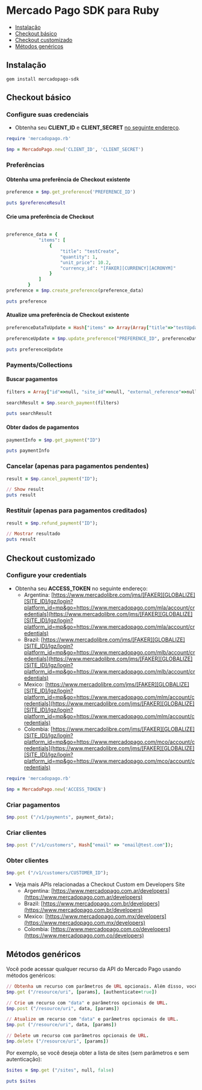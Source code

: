 # Mercado Pago SDK para Ruby

* [Instalação](#install)
* [Checkout básico](#basic-checkout)
* [Checkout customizado](#custom-checkout)
* [Métodos genéricos](#generic-methods)

<a name="install"></a>
## Instalação

```gem install mercadopago-sdk```

<a name="basic-checkout"></a>
## Checkout básico

### Configure suas credenciais

* Obtenha seu **CLIENT_ID** e **CLIENT_SECRET** [no seguinte endereço](https://www.mercadolibre.com/jms/[FAKER][GLOBALIZE][SITE_ID]/lgz/login?platform_id=mp&go=https://www.mercadopago.com/mlb/account/credentials).

```ruby
require 'mercadopago.rb'

$mp = MercadoPago.new('CLIENT_ID', 'CLIENT_SECRET')
```

### Preferências

#### Obtenha uma preferência de Checkout existente

```ruby
preference = $mp.get_preference('PREFERENCE_ID')

puts $preferenceResult
```

#### Crie uma preferência de Checkout

```ruby

preference_data = {
			"items": [
				{
					"title": "testCreate",
					"quantity": 1,
					"unit_price": 10.2,
					"currency_id": "[FAKER][CURRENCY][ACRONYM]"
				}
			]
		}
preference = $mp.create_preference(preference_data)

puts preference
```

#### Atualize uma preferência de Checkout existente

```ruby
preferenceDataToUpdate = Hash["items" => Array(Array["title"=>"testUpdated", "quantity"=>1, "unit_price"=>2])]

preferenceUpdate = $mp.update_preference("PREFERENCE_ID", preferenceDataToUpdate)

puts preferenceUpdate
```

### Payments/Collections

#### Buscar pagamentos

```ruby    
filters = Array["id"=>null, "site_id"=>null, "external_reference"=>null]

searchResult = $mp.search_payment(filters)

puts searchResult
```

#### Obter dados de pagamentos

```ruby
paymentInfo = $mp.get_payment("ID")

puts paymentInfo
```

### Cancelar (apenas para pagamentos pendentes)

```ruby
result = $mp.cancel_payment("ID");

// Show result
puts result
```

### Restituir (apenas para pagamentos creditados)

```ruby
result = $mp.refund_payment("ID");

// Mostrar resultado
puts result
```

<a name="custom-checkout"></a>
## Checkout customizado

### Configure your credentials

* Obtenha seu **ACCESS_TOKEN** no seguinte endereço:
    * Argentina: [https://www.mercadolibre.com/jms/[FAKER][GLOBALIZE][SITE_ID]/lgz/login?platform_id=mp&go=https://www.mercadopago.com/mla/account/credentials](https://www.mercadolibre.com/jms/[FAKER][GLOBALIZE][SITE_ID]/lgz/login?platform_id=mp&go=https://www.mercadopago.com/mla/account/credentials)
    * Brazil: [https://www.mercadolibre.com/jms/[FAKER][GLOBALIZE][SITE_ID]/lgz/login?platform_id=mp&go=https://www.mercadopago.com/mlb/account/credentials](https://www.mercadolibre.com/jms/[FAKER][GLOBALIZE][SITE_ID]/lgz/login?platform_id=mp&go=https://www.mercadopago.com/mlb/account/credentials)
    * Mexico: [https://www.mercadolibre.com/jms/[FAKER][GLOBALIZE][SITE_ID]/lgz/login?platform_id=mp&go=https://www.mercadopago.com/mlm/account/credentials](https://www.mercadolibre.com/jms/[FAKER][GLOBALIZE][SITE_ID]/lgz/login?platform_id=mp&go=https://www.mercadopago.com/mlm/account/credentials)
    * Colombia: [https://www.mercadolibre.com/jms/[FAKER][GLOBALIZE][SITE_ID]/lgz/login?platform_id=mp&go=https://www.mercadopago.com/mco/account/credentials](https://www.mercadolibre.com/jms/[FAKER][GLOBALIZE][SITE_ID]/lgz/login?platform_id=mp&go=https://www.mercadopago.com/mco/account/credentials)

```ruby
require 'mercadopago.rb'

$mp = MercadoPago.new('ACCESS_TOKEN')
```

### Criar pagamentos

```ruby
$mp.post ("/v1/payments", payment_data);
```

### Criar clientes

```ruby
$mp.post ("/v1/customers", Hash["email" => "email@test.com"]);
```

### Obter clientes

```ruby
$mp.get ("/v1/customers/CUSTOMER_ID");
```

* Veja mais APIs relacionadas a Checkout Custom em Developers Site
    * Argentina: [https://www.mercadopago.com.ar/developers](https://www.mercadopago.com.ar/developers)
    * Brazil: [https://www.mercadopago.com.br/developers](https://www.mercadopago.com.br/developers)
    * Mexico: [https://www.mercadopago.com.mx/developers](https://www.mercadopago.com.mx/developers)
    * Colombia: [https://www.mercadopago.com.co/developers](https://www.mercadopago.com.co/developers)

<a name="generic-methods"></a>
## Métodos genéricos
Você pode acessar qualquer recurso da API do Mercado Pago usando métodos genéricos:

```ruby
// Obtenha um recurso com parâmetros de URL opcionais. Além disso, você pode desativar a autenticação de APIs públicas
$mp.get ("/resource/uri", [params], [authenticate=true])

// Crie um recurso com "data" e parâmetros opcionais de URL.
$mp.post ("/resource/uri", data, [params])

// Atualize um recurso com "data" e parâmetros opcionais de URL.
$mp.put ("/resource/uri", data, [params])

// Delete um recurso com parâmetros opcionais de URL.
$mp.delete ("/resource/uri", [params])
```

 Por exemplo, se você deseja obter a lista de sites (sem parâmetros e sem autenticação):

```ruby
$sites = $mp.get ("/sites", null, false)

puts $sites
```
